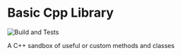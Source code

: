 # Basic Cpp Library

![Build and Tests](https://github.com/giuliom/BasicCppLibrary/actions/workflows/CI.yml/badge.svg)

A C++ sandbox of useful or custom methods and classes
